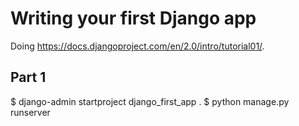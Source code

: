 # Writing your first Django app

Doing https://docs.djangoproject.com/en/2.0/intro/tutorial01/.

## Part 1

$ django-admin startproject django_first_app .
$ python manage.py runserver

